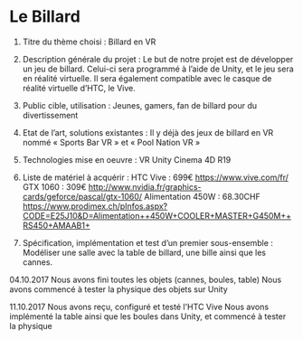 # Le Billard

1. Titre du thème choisi :
	Billard en VR


2. Description générale du projet :
	Le but de notre projet est de développer un jeu de billard. Celui-ci sera programmé à l’aide de Unity, et le jeu sera en réalité virtuelle. Il sera également compatible avec 	le casque de réalité virtuelle d’HTC, le Vive.


3. Public cible, utilisation : 
	Jeunes, gamers, fan de billard pour du divertissement


4. Etat de l’art, solutions existantes : 
	Il y déjà des jeux de billard en VR nommé « Sports Bar VR » et « Pool Nation VR »


5. Technologies mise en oeuvre : 
	VR
	Unity
	Cinema 4D R19

6. Liste de matériel à acquérir : 
	HTC Vive : 699€ https://www.vive.com/fr/
	GTX 1060 : 309€ http://www.nvidia.fr/graphics-cards/geforce/pascal/gtx-1060/
	Alimentation 450W : 68.30CHF https://www.prodimex.ch/pInfos.aspx?CODE=E25J10&D=Alimentation++450W+COOLER+MASTER+G450M++RS450+AMAAB1+


7. Spécification, implémentation et test d’un premier sous-ensemble : 
	Modéliser une salle avec la table de billard, une bille ainsi que les cannes. 

04.10.2017 
Nous avons fini toutes les objets (cannes, boules, table)
Nous avons commencé à tester la physique des objets sur Unity

11.10.2017
Nous avons reçu, configuré et testé l'HTC Vive
Nous avons implémenté la table ainsi que les boules dans Unity, et commencé à tester la physique
